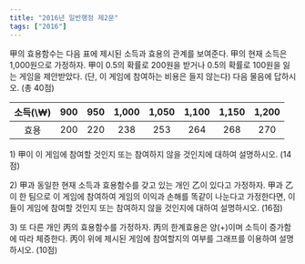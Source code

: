 ```yaml
---
title: "2016년 일반행정 제2문"
tags: ["2016"]
---
```


甲의 효용함수는 다음 표에 제시된 소득과 효용의 관계를 보여준다. 甲의 현재 소득은 1,000원으로 가정하자. 甲이 0.5의 확률로 200원을 받거나 0.5의 확률로 100원을 잃는 게임을 제안받았다. (단, 이 게임에 참여하는 비용은 들지 않는다) 다음 물음에 답하시오. (총 40점)

| 소득(\₩) | 900 | 950 | 1,000 | 1,050 | 1,100 | 1,150 | 1,200 |
|:--------:|:---:|:---:|:-----:|:-----:|:-----:|:-----:|:-----:|
|   효용   | 200 | 220 |  238  |  253  |  264  |  268  |  270  |

1\) 甲이 이 게임에 참여할 것인지 또는 참여하지 않을 것인지에 대하여 설명하시오. (14점)

2\) 甲과 동일한 현재 소득과 효용함수를 갖고 있는 개인 乙이 있다고 가정하자. 甲과 乙이 한 팀으로 이 게임에 참여하여 게임의 이익과 손해를 똑같이 나눈다고 가정한다면, 이들이 게임에 참여할 것인지 또는 참여하지 않을 것인지에 대하여 설명하시오. (16점)

3\) 또 다른 개인 丙의 효용함수를 가정하자. 丙의 한계효용은 양(+)이며 소득이 증가함에 따라 체증한다. 丙이 위에 제시된 게임에 참여할지의 여부를 그래프를 이용하여 설명하시오. (10점)

